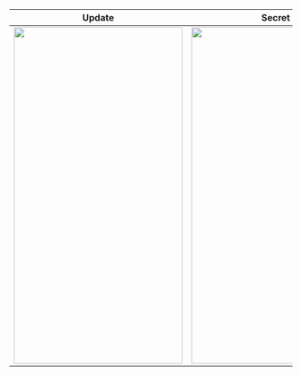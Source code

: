 <html>
<table>
<thead>
<tr>
<th>Update</th>
<th>Secret</th>
<th>Promotion</th>
<th>Silent</th>
</tr>
</thead>
<tbody>
<tr>
<td><img src="https://github.com/Gentle-Hilt/another_one/assets/108177469/a444d480-b1c6-4f2c-aded-66b62b1dbc6f" width="300" height="600"/>
<td><img src="https://github.com/Gentle-Hilt/another_one/assets/108177469/4f002c29-2b41-4e8e-9f9e-a65347eec5bb" width="300" height="600"/>
<td><img src="https://github.com/Gentle-Hilt/another_one/assets/108177469/fe935a13-3d0c-43de-bc08-61364eaedb7d" width="300" height="600"/>
</tr>
</tbody>
</table>
